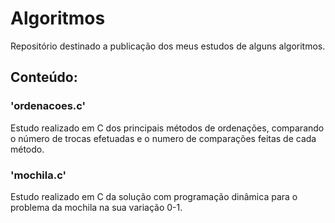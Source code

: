 # Algoritmos

Repositório destinado a publicação dos meus estudos de alguns algoritmos. 

## Conteúdo:

### 'ordenacoes.c'

Estudo realizado em C dos principais métodos de ordenações, comparando o número de trocas efetuadas e o numero de comparações feitas de cada método.

### 'mochila.c'

Estudo realizado em C da solução com programação dinâmica para o problema da mochila na sua variação 0-1.
